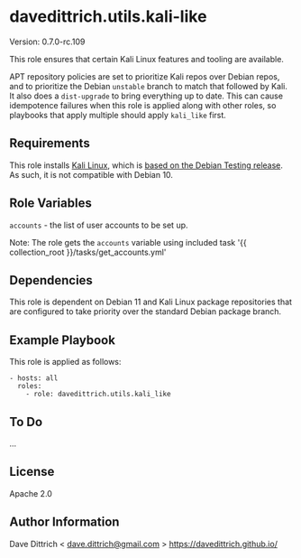 davedittrich.utils.kali-like
============================

Version: 0.7.0-rc.109

This role ensures that certain Kali Linux features and tooling
are available.

APT repository policies are set to prioritize Kali repos over Debian
repos, and to prioritize the Debian `unstable` branch to match that
followed by Kali. It also does a `dist-upgrade` to bring everything
up to date. This can cause idempotence failures when this role is
applied along with other roles, so playbooks that apply multiple
should apply `kali_like` first.

Requirements
------------

This role installs [Kali Linux](https://www.kali.org/), which is
[based on the Debian Testing release](docs/policy/kali-linux-relationship-with-debian/).
As such, it is not compatible with Debian 10.

Role Variables
--------------

`accounts` - the list of user accounts to be set up.

Note: The role gets the `accounts` variable using included task
'{{ collection_root }}/tasks/get_accounts.yml'

Dependencies
------------

This role is dependent on Debian 11 and Kali Linux package repositories
that are configured to take priority over the standard Debian package
branch.

Example Playbook
----------------

This role is applied as follows:

```
- hosts: all
  roles:
    - role: davedittrich.utils.kali_like
```

To Do
-----

...

License
-------

Apache 2.0

Author Information
------------------

Dave Dittrich < dave.dittrich@gmail.com >
https://davedittrich.github.io/
